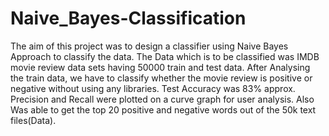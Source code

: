 # Naive_Bayes-Classification

The aim of this project was to design a classifier using Naive Bayes Approach to classify the data. 
The Data which is to be classified was IMDB movie review data sets having 50000 train and test data.
After Analysing the train data, we have to classify whether the movie review is positive or negative without using any libraries. 
Test Accuracy was 83% approx.
Precision and Recall were plotted on a curve graph for user analysis.
Also Was able to get the top 20 positive and negative words out of the 50k text files(Data).
